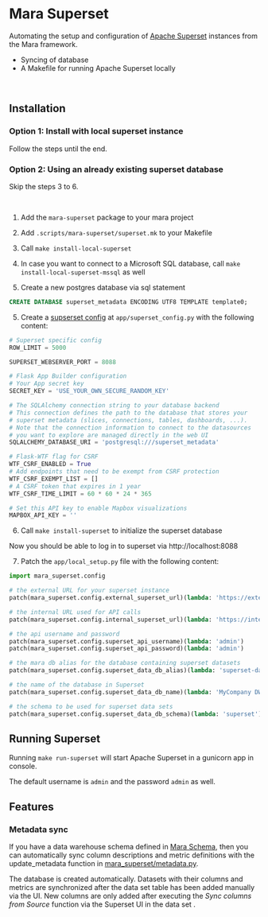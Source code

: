 # Mara Superset

Automating the setup and configuration of [Apache Superset](https://github.com/apache/superset) instances from the Mara framework.

* Syncing of database
* A Makefile for running Apache Superset locally

&nbsp;

## Installation

### Option 1: Install with local superset instance

Follow the steps until the end.

### Option 2: Using an already existing superset database

Skip the steps 3 to 6.

&nbsp;

1. Add the `mara-superset` package to your mara project
2. Add `.scripts/mara-superset/superset.mk` to your Makefile

3. Call `make install-local-superset`
4. In case you want to connect to a Microsoft SQL database, call `make install-local-superset-mssql` as well
5. Create a new postgres database via sql statement
```sql
CREATE DATABASE superset_metadata ENCODING UTF8 TEMPLATE template0;
```
5. Create a [supserset config](https://superset.apache.org/docs/installation/configuring-superset) at `app/superset_config.py` with the following content:
``` py
# Superset specific config
ROW_LIMIT = 5000

SUPERSET_WEBSERVER_PORT = 8088

# Flask App Builder configuration
# Your App secret key
SECRET_KEY = 'USE_YOUR_OWN_SECURE_RANDOM_KEY'

# The SQLAlchemy connection string to your database backend
# This connection defines the path to the database that stores your
# superset metadata (slices, connections, tables, dashboards, ...).
# Note that the connection information to connect to the datasources
# you want to explore are managed directly in the web UI
SQLALCHEMY_DATABASE_URI = 'postgresql:///superset_metadata'

# Flask-WTF flag for CSRF
WTF_CSRF_ENABLED = True
# Add endpoints that need to be exempt from CSRF protection
WTF_CSRF_EXEMPT_LIST = []
# A CSRF token that expires in 1 year
WTF_CSRF_TIME_LIMIT = 60 * 60 * 24 * 365

# Set this API key to enable Mapbox visualizations
MAPBOX_API_KEY = ''
```
6. Call `make install-superset` to initialize the superset database

Now you should be able to log in to superset via http://localhost:8088

7. Patch the `app/local_setup.py` file with the following content:
``` py
import mara_superset.config

# the external URL for your superset instance
patch(mara_superset.config.external_superset_url)(lambda: 'https://external-superset-url.com/')

# the internal URL used for API calls
patch(mara_superset.config.internal_superset_url)(lambda: 'https://internal-superset-dns-name.local/')

# the api username and password
patch(mara_superset.config.superset_api_username)(lambda: 'admin')
patch(mara_superset.config.superset_api_password)(lambda: 'admin')

# the mara db alias for the database containing superset datasets
patch(mara_superset.config.superset_data_db_alias)(lambda: 'superset-data-read')

# the name of the database in Superset
patch(mara_superset.config.superset_data_db_name)(lambda: 'MyCompany DWH')

# the schema to be used for superset data sets
patch(mara_superset.config.superset_data_db_schema)(lambda: 'superset')
```

## Running Superset

Running `make run-superset` will start Apache Superset in a gunicorn app in console.

The default username is `admin` and the password `admin` as well.

## Features

### Metadata sync

If you have a data warehouse schema defined in [Mara Schema](https://github.com/mara/mara-schema), then you can automatically sync column descriptions and metric definitions with the update_metadata function in [mara_superset/metadata.py](mara_superset/metadata.py).

The database is created automatically. Datasets with their columns and metrics are synchronized after the data set table has been added manually via the UI. New columns are only added after executing the *Sync columns from Source* function via the Superset UI in the data set .
